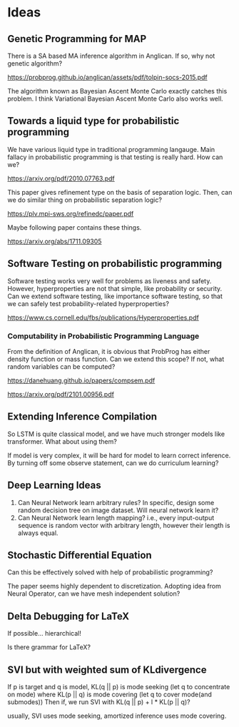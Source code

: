 # Ideas

## Genetic Programming for MAP

There is a SA based MA inference algorithm in Anglican. If so, why not genetic algorithm?

<https://probprog.github.io/anglican/assets/pdf/tolpin-socs-2015.pdf>

The algorithm known as Bayesian Ascent Monte Carlo exactly catches this problem. I think Variational Bayesian Ascent Monte Carlo also works well.

## Towards a liquid type for probabilistic programming

We have various liquid type in traditional programming langauge. Main fallacy in probabilistic programming is that testing is really hard. How can we?

<https://arxiv.org/pdf/2010.07763.pdf>

This paper gives refinement type on the basis of separation logic. Then, can we do similar thing on probabilistic separation logic?

<https://plv.mpi-sws.org/refinedc/paper.pdf>

Maybe following paper contains these things.

<https://arxiv.org/abs/1711.09305>

## Software Testing on probabilistic programming

Software testing works very well for problems as liveness and safety. However, hyperproperties are not that simple, like probability or security.
Can we extend software testing, like importance software testing, so that we can safely test probability-related hyperproperties?

<https://www.cs.cornell.edu/fbs/publications/Hyperproperties.pdf>

### Computability in Probabilistic Programming Language

From the definition of Anglican, it is obvious that ProbProg has either density function or mass function. Can we extend this scope? If not, what random variables can be computed?

<https://danehuang.github.io/papers/compsem.pdf>

<https://arxiv.org/pdf/2101.00956.pdf>

## Extending Inference Compilation

So LSTM is quite classical model, and we have much stronger models like transformer. What about using them?

If model is very complex, it will be hard for model to learn correct inference. By turning off some observe statement, can we do curriculum learning?

## Deep Learning Ideas

1. Can Neural Network learn arbitrary rules? In specific, design some random decision tree on image dataset. Will neural network learn it?
2. Can Neural Network learn length mapping? i.e., every input-output sequence is random vector with arbitrary length, however their length is always equal.

## Stochastic Differential Equation

Can this be effectively solved with help of probabilistic programming?

The paper seems highly dependent to discretization. Adopting idea from Neural Operator, can we have mesh independent solution?

## Delta Debugging for LaTeX

If possible... hierarchical!

Is there grammar for LaTeX? 

## SVI but with weighted sum of KLdivergence

If p is target and q is model, 
KL(q || p) is mode seeking (let q to concentrate on mode)
where KL(p || q) is mode covering (let q to cover mode(and submodes))
Then if, we run SVI with 
KL(q || p) + l * KL(p || q)?

usually, SVI uses mode seeking, amortized inference uses mode covering.
